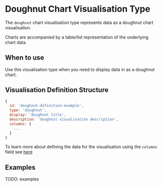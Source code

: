 # Doughnut Chart Visualisation Type

The `doughnut` chart visualisation type represents data as a doughnut chart visualisation.

Charts are accompanied by a table/list representation of the underlying chart data. 

## When to use

Use this visualisation type when you need to display data in as a doughnut chart. 

## Visualisation Definition Structure

```js
{
  id: 'doughnut-definition-example',
  type: 'doughnut',
  display: 'doughnut title',
  description: 'doughnut visualisation description',
  columns: {
    ...
  }
}
```

To learn more about defining the data for the visualisation using the `columns` field see [here](./visualisation-definition.md#targeting-data-in-a-dataset)

## Examples

TODO: examples
